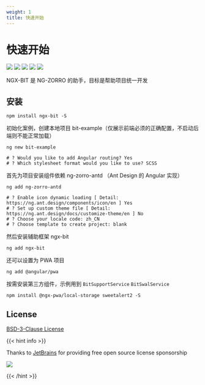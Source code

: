 ```yaml
---
weight: 1
title: 快速开始
---
```


# 快速开始

![](https://img.shields.io/coveralls/github/kainonly/ngx-bit.svg?style=flat-square#crop=0&crop=0&crop=1&crop=1&id=RlKIu&originHeight=20&originWidth=96&originalType=binary&ratio=1&rotation=0&showTitle=false&status=done&style=none&title=)
![](https://img.shields.io/npm/v/ngx-bit.svg?style=flat-square#crop=0&crop=0&crop=1&crop=1&id=jCwIA&originHeight=20&originWidth=128&originalType=binary&ratio=1&rotation=0&showTitle=false&status=done&style=none&title=)
![](https://img.shields.io/npm/dm/ngx-bit.svg?style=flat-square#crop=0&crop=0&crop=1&crop=1&id=KvUWx&originHeight=20&originWidth=140&originalType=binary&ratio=1&rotation=0&showTitle=false&status=done&style=none&title=)
![](https://img.shields.io/badge/%3C%2F%3E-TypeScript-blue.svg?style=flat-square#crop=0&crop=0&crop=1&crop=1&id=AHFG4&originHeight=20&originWidth=102&originalType=binary&ratio=1&rotation=0&showTitle=false&status=done&style=none&title=)
![](https://img.shields.io/github/license/kainonly/ngx-bit?style=flat-square#crop=0&crop=0&crop=1&crop=1&id=fcKzY&originHeight=20&originWidth=134&originalType=binary&ratio=1&rotation=0&showTitle=false&status=done&style=none&title=)

NGX-BIT 是 NG-ZORRO 的助手，目标是帮助项目统一开发

## 安装

```shell
npm install ngx-bit -S
```

初始化案例，创建本地项目 bit-example（仅展示前端必须的正确配置，不启动后端则不能正常加载）

```shell
ng new bit-example

# ? Would you like to add Angular routing? Yes
# ? Which stylesheet format would you like to use? SCSS
```

首先为项目安装组件依赖 ng-zorro-antd （Ant Design 的 Angular 实现）

```shell
ng add ng-zorro-antd

# ? Enable icon dynamic loading [ Detail: https://ng.ant.design/components/icon/en ] Yes
# ? Set up custom theme file [ Detail: https://ng.ant.design/docs/customize-theme/en ] No
# ? Choose your locale code: zh_CN
# ? Choose template to create project: blank
```

然后安装辅助框架 ngx-bit

```shell
ng add ngx-bit
```

还可以设置为 PWA 项目

```shell
ng add @angular/pwa
```

按需安装第三方组件，示例用到 `BitSupportService` `BitSwalService`

```shell
npm install @ngx-pwa/local-storage sweetalert2 -S
```

## License

[BSD-3-Clause License](https://github.com/kainonly/ngx-bit/blob/main/LICENSE)

{{< hint info >}}

Thanks to [JetBrains](https://www.jetbrains.com/?from=ngx-bit) for providing free open source license sponsorship

![](https://raw.githubusercontent.com/kainonly/ngx-bit/main/resource/jetbrains.svg#crop=0&crop=0&crop=1&crop=1&id=xqGMd&originHeight=130&originWidth=120&originalType=binary&ratio=1&rotation=0&showTitle=false&status=done&style=none&title=)

{{< /hint >}}
